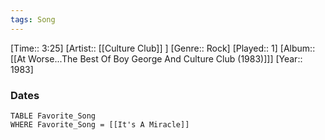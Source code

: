```yaml
---
tags: Song  
---
```

[Time:: 3:25]
[Artist:: [[Culture Club]] ]
[Genre:: Rock]
[Played:: 1]
[Album:: [[At Worse...The Best Of Boy George And Culture Club (1983)]]]
[Year:: 1983]
### Dates
````dataview
TABLE Favorite_Song
WHERE Favorite_Song = [[It's A Miracle]]
````